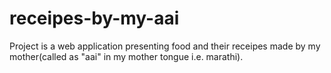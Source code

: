 # receipes-by-my-aai
Project is a web application presenting food and their receipes made by my mother(called as "aai" in my mother tongue i.e. marathi).

